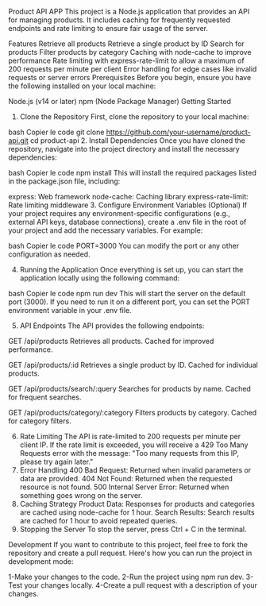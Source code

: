 Product API APP
This project is a Node.js application that provides an API for managing products. It includes caching for frequently requested endpoints and rate limiting to ensure fair usage of the server.

Features
Retrieve all products
Retrieve a single product by ID
Search for products
Filter products by category
Caching with node-cache to improve performance
Rate limiting with express-rate-limit to allow a maximum of 200 requests per minute per client
Error handling for edge cases like invalid requests or server errors
Prerequisites
Before you begin, ensure you have the following installed on your local machine:

Node.js (v14 or later)
npm (Node Package Manager)
Getting Started
1. Clone the Repository
First, clone the repository to your local machine:

bash
Copier le code
git clone https://github.com/your-username/product-api.git
cd product-api
2. Install Dependencies
Once you have cloned the repository, navigate into the project directory and install the necessary dependencies:

bash
Copier le code
npm install
This will install the required packages listed in the package.json file, including:

express: Web framework
node-cache: Caching library
express-rate-limit: Rate limiting middleware
3. Configure Environment Variables (Optional)
If your project requires any environment-specific configurations (e.g., external API keys, database connections), create a .env file in the root of your project and add the necessary variables. For example:

bash
Copier le code
PORT=3000
You can modify the port or any other configuration as needed.

4. Running the Application
Once everything is set up, you can start the application locally using the following command:

bash
Copier le code
npm run dev
This will start the server on the default port (3000). If you need to run it on a different port, you can set the PORT environment variable in your .env file.

5. API Endpoints
The API provides the following endpoints:

GET /api/products
Retrieves all products. Cached for improved performance.

GET /api/products/:id
Retrieves a single product by ID. Cached for individual products.

GET /api/products/search/:query
Searches for products by name. Cached for frequent searches.

GET /api/products/category/:category
Filters products by category. Cached for category filters.

6. Rate Limiting
The API is rate-limited to 200 requests per minute per client IP.
If the rate limit is exceeded, you will receive a 429 Too Many Requests error with the message:
"Too many requests from this IP, please try again later."
7. Error Handling
400 Bad Request: Returned when invalid parameters or data are provided.
404 Not Found: Returned when the requested resource is not found.
500 Internal Server Error: Returned when something goes wrong on the server.
8. Caching Strategy
Product Data: Responses for products and categories are cached using node-cache for 1 hour.
Search Results: Search results are cached for 1 hour to avoid repeated queries.
9. Stopping the Server
To stop the server, press Ctrl + C in the terminal.

Development
If you want to contribute to this project, feel free to fork the repository and create a pull request. Here's how you can run the project in development mode:

1-Make your changes to the code.
2-Run the project using npm run dev.
3-Test your changes locally.
4-Create a pull request with a description of your changes.
